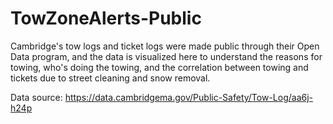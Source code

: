 # TowZoneAlerts-Public
Cambridge's tow logs and ticket logs were made public through their Open Data program, and the data is visualized here to understand the reasons for towing, who's doing the towing, and the correlation between towing and tickets due to street cleaning and snow removal. 

Data source: https://data.cambridgema.gov/Public-Safety/Tow-Log/aa6j-h24p
